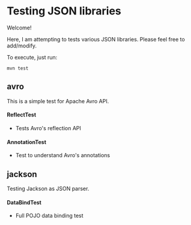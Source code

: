 Testing JSON libraries
===================================

Welcome!

Here, I am attempting to tests various JSON libraries. Please feel free to add/modify.

To execute, just run:

    mvn test

avro
----

This is a simple test for Apache Avro API.

#### ReflectTest
  - Tests Avro's reflection API

#### AnnotationTest
  - Test to understand Avro's annotations


jackson
-------

Testing Jackson as JSON parser.

#### DataBindTest
  - Full POJO data binding test

